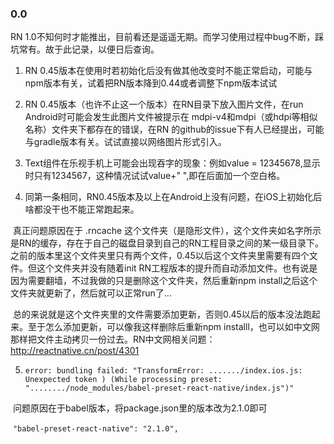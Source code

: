 ### 0.0 
  RN 1.0不知何时才能推出，目前看还是遥遥无期。而学习使用过程中bug不断，踩坑常有。故于此记录，以便日后查询。

1. RN 0.45版本在使用时若初始化后没有做其他改变时不能正常启动，可能与npm版本有关，试着把RN版本降到0.44或者调整下npm版本试试

2. RN 0.45版本（也许不止这一个版本）在RN目录下放入图片文件，在run Android时可能会发生此图片文件被提示在 mdpi-v4和mdpi（或hdpi等相似名称）文件夹下都存在的错误，在RN 的github的issue下有人已经提出，可能与gradle版本有关。试试直接以网络图片形式引入。

3. Text组件在乐视手机上可能会出现吞字的现象：例如value = 12345678,显示时只有1234567，这种情况试试value+" ",即在后面加一个空白格。

4. 同第一条相同，RN0.45版本及以上在Android上没有问题，在iOS上初始化后啥都没干也不能正常跑起来。

  真正问题原因在于 .rncache 这个文件夹（是隐形文件），这个文件夹如名字所示是RN的缓存，存在于自己的磁盘目录到自己的RN工程目录之间的某一级目录下。之前的版本里这个文件夹里只有两个文件，0.45以后这个文件夹里需要有四个文件。但这个文件夹并没有随着init RN工程版本的提升而自动添加文件。也有说是因为需要翻墙，不过我做的只是删除这个文件夹，然后重新npm install之后这个文件夹就更新了，然后就可以正常run了...
  
  总的来说就是这个文件夹里的文件需要添加更新，否则0.45以后的版本没法跑起来。至于怎么添加更新，可以像我这样删除后重新npm installl，也可以如中文网那样把文件主动拷贝一份过去。RN中文网相关问题：http://reactnative.cn/post/4301
  
5. `error: bundling failed: "TransformError: ......./index.ios.js: Unexpected token ) (While processing preset: "......../node_modules/babel-preset-react-native/index.js")"`

  问题原因在于babel版本，将package.json里的版本改为2.1.0即可
  
  `"babel-preset-react-native": "2.1.0",`
